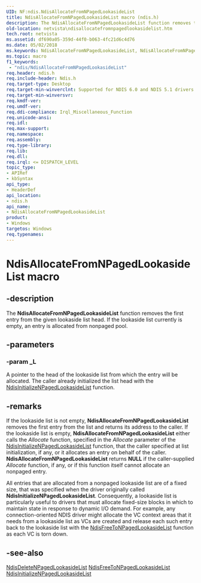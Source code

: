 ```yaml
---
UID: NF:ndis.NdisAllocateFromNPagedLookasideList
title: NdisAllocateFromNPagedLookasideList macro (ndis.h)
description: The NdisAllocateFromNPagedLookasideList function removes the first entry from the given lookaside list head. If the lookaside list currently is empty, an entry is allocated from nonpaged pool.
old-location: netvista\ndisallocatefromnpagedlookasidelist.htm
tech.root: netvista
ms.assetid: df690a05-359d-44f0-b063-4fc21d6c4d76
ms.date: 05/02/2018
ms.keywords: NdisAllocateFromNPagedLookasideList, NdisAllocateFromNPagedLookasideList macro [Network Drivers Starting with Windows Vista], ndis/NdisAllocateFromNPagedLookasideList, ndis_lookaside_ref_455986e8-a34c-44df-b454-87416d8eccf7.xml, netvista.ndisallocatefromnpagedlookasidelist
ms.topic: macro
f1_keywords:
 - "ndis/NdisAllocateFromNPagedLookasideList"
req.header: ndis.h
req.include-header: Ndis.h
req.target-type: Desktop
req.target-min-winverclnt: Supported for NDIS 6.0 and NDIS 5.1 drivers (see       NdisAllocateFromNPagedLookasideList (NDIS 5.1)) in Windows Vista. Supported for NDIS 5.1 drivers   (see       NdisAllocateFromNPagedLookasideList (NDIS 5.1)) in Windows XP.
req.target-min-winversvr: 
req.kmdf-ver: 
req.umdf-ver: 
req.ddi-compliance: Irql_Miscellaneous_Function
req.unicode-ansi: 
req.idl: 
req.max-support: 
req.namespace: 
req.assembly: 
req.type-library: 
req.lib: 
req.dll: 
req.irql: <= DISPATCH_LEVEL
topic_type:
- APIRef
- kbSyntax
api_type:
- HeaderDef
api_location:
- ndis.h
api_name:
- NdisAllocateFromNPagedLookasideList
product:
- Windows
targetos: Windows
req.typenames: 
---
```


# NdisAllocateFromNPagedLookasideList macro


## -description


The 
  <b>NdisAllocateFromNPagedLookasideList</b> function removes the first entry from the given lookaside list
  head. If the lookaside list currently is empty, an entry is allocated from nonpaged pool.


## -parameters




### -param _L

A pointer to the head of the lookaside list from which the entry will be allocated. The caller
     already initialized the list head with the 
     <a href="https://docs.microsoft.com/windows-hardware/drivers/ddi/content/ndis/nf-ndis-ndisinitializenpagedlookasidelist">
     NdisInitializeNPagedLookasideList</a> function.


## -remarks



If the lookaside list is not empty, 
    <b>NdisAllocateFromNPagedLookasideList</b> removes the first entry from the list and returns its address
    to the caller. If the lookaside list is empty, 
    <b>NdisAllocateFromNPagedLookasideList</b> either calls the 
    <i>Allocate</i> function, specified in the 
    <i>Allocate</i> parameter of the 
    <a href="https://docs.microsoft.com/windows-hardware/drivers/ddi/content/ndis/nf-ndis-ndisinitializenpagedlookasidelist">
    NdisInitializeNPagedLookasideList</a> function, that the caller specified at list initialization, if
    any, or it allocates an entry on behalf of the caller. 
    <b>NdisAllocateFromNPagedLookasideList</b> returns <b>NULL</b> if the caller-supplied 
    <i>Allocate</i> function, if any, or if this function itself cannot allocate an nonpaged entry.

All entries that are allocated from a nonpaged lookaside list are of a fixed size, that was specified
    when the driver originally called 
    <b>NdisInitializeNPagedLookasideList</b>. Consequently, a lookaside list is particularly useful to
    drivers that must allocate fixed-size blocks in which to maintain state in response to dynamic I/O
    demand. For example, any connection-oriented NDIS driver might allocate the VC context areas that it
    needs from a lookaside list as VCs are created and release each such entry back to the lookaside list
    with the 
    <a href="https://docs.microsoft.com/windows-hardware/drivers/ddi/content/ndis/nf-ndis-ndisfreetonpagedlookasidelist">
    NdisFreeToNPagedLookasideList</a> function as each VC is torn down.




## -see-also




<a href="https://docs.microsoft.com/windows-hardware/drivers/ddi/content/ndis/nf-ndis-ndisdeletenpagedlookasidelist">
   NdisDeleteNPagedLookasideList</a>



<a href="https://docs.microsoft.com/windows-hardware/drivers/ddi/content/ndis/nf-ndis-ndisfreetonpagedlookasidelist">
   NdisFreeToNPagedLookasideList</a>



<a href="https://docs.microsoft.com/windows-hardware/drivers/ddi/content/ndis/nf-ndis-ndisinitializenpagedlookasidelist">
   NdisInitializeNPagedLookasideList</a>
 

 

